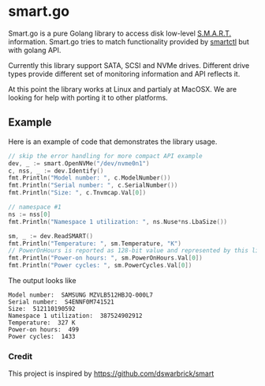 # smart.go

Smart.go is a pure Golang library to access disk low-level [S.M.A.R.T.](https://en.wikipedia.org/wiki/S.M.A.R.T.) information.
Smart.go tries to match functionality provided by [smartctl](https://www.smartmontools.org/) but with golang API.

Currently this library support SATA, SCSI and NVMe drives. Different drive types provide different set of monitoring information and API reflects it.

At this point the library works at Linux and partialy at MacOSX. We are looking for help with porting it to other platforms.

## Example

Here is an example of code that demonstrates the library usage.

```go
// skip the error handling for more compact API example
dev, _ := smart.OpenNVMe("/dev/nvme0n1")
c, nss, _ := dev.Identify()
fmt.Println("Model number: ", c.ModelNumber())
fmt.Println("Serial number: ", c.SerialNumber())
fmt.Println("Size: ", c.Tnvmcap.Val[0])

// namespace #1
ns := nss[0]
fmt.Println("Namespace 1 utilization: ", ns.Nuse*ns.LbaSize())

sm, _ := dev.ReadSMART()
fmt.Println("Temperature: ", sm.Temperature, "K")
// PowerOnHours is reported as 128-bit value and represented by this library as an array of uint64
fmt.Println("Power-on hours: ", sm.PowerOnHours.Val[0])
fmt.Println("Power cycles: ", sm.PowerCycles.Val[0])
```

The output looks like
```text
Model number:  SAMSUNG MZVLB512HBJQ-000L7
Serial number:  S4ENNF0M741521
Size:  512110190592
Namespace 1 utilization:  387524902912
Temperature:  327 K
Power-on hours:  499
Power cycles:  1433
```

### Credit
This project is inspired by https://github.com/dswarbrick/smart
